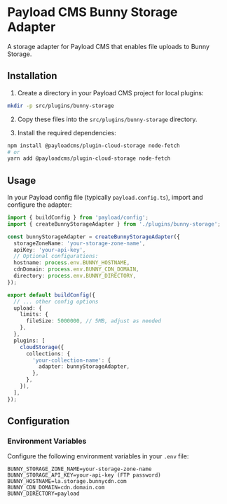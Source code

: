 # Payload CMS Bunny Storage Adapter

A storage adapter for Payload CMS that enables file uploads to Bunny Storage.

## Installation

1. Create a directory in your Payload CMS project for local plugins:

```bash
mkdir -p src/plugins/bunny-storage
```

2. Copy these files into the `src/plugins/bunny-storage` directory.

3. Install the required dependencies:

```bash
npm install @payloadcms/plugin-cloud-storage node-fetch
# or
yarn add @payloadcms/plugin-cloud-storage node-fetch
```

## Usage

In your Payload config file (typically `payload.config.ts`), import and configure the adapter:

```typescript
import { buildConfig } from 'payload/config';
import { createBunnyStorageAdapter } from './plugins/bunny-storage';

const bunnyStorageAdapter = createBunnyStorageAdapter({
  storageZoneName: 'your-storage-zone-name',
  apiKey: 'your-api-key',
  // Optional configurations:
  hostname: process.env.BUNNY_HOSTNAME,
  cdnDomain: process.env.BUNNY_CDN_DOMAIN,
  directory: process.env.BUNNY_DIRECTORY,
});

export default buildConfig({
  // ... other config options
  upload: {
    limits: {
      fileSize: 5000000, // 5MB, adjust as needed
    },
  },
  plugins: [
    cloudStorage({
      collections: {
        'your-collection-name': {
          adapter: bunnyStorageAdapter,
        },
      },
    }),
  ],
});
```

## Configuration

### Environment Variables

Configure the following environment variables in your `.env` file:

```env
BUNNY_STORAGE_ZONE_NAME=your-storage-zone-name
BUNNY_STORAGE_API_KEY=your-api-key (FTP password)
BUNNY_HOSTNAME=la.storage.bunnycdn.com
BUNNY_CDN_DOMAIN=cdn.domain.com
BUNNY_DIRECTORY=payload
```